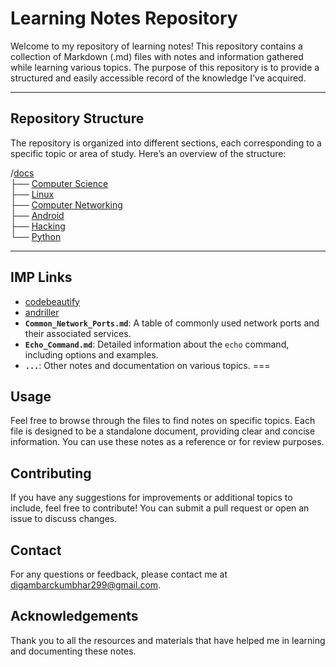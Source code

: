 # Learning Notes Repository

Welcome to my repository of learning notes! This repository contains a collection of Markdown (.md) files with notes and information gathered while learning various topics. The purpose of this repository is to provide a structured and easily accessible record of the knowledge I've acquired.

***
## Repository Structure

The repository is organized into different sections, each corresponding to a specific topic or area of study. Here’s an overview of the structure:


/[docs](https://github.com/Artist-dk/Notes/blob/master/docs/linux.md)<br />
├── [Computer Science](https://github.com/Artist-dk/Notes/blob/master/docs/computer-science.md) <br />
├── [Linux](https://github.com/Artist-dk/Notes/blob/master/docs/linux.md)<br />
├── [Computer Networking](https://github.com/Artist-dk/Notes/blob/master/docs/network.md)<br />
├── [Android](https://github.com/Artist-dk/Notes/blob/master/docs/android.md)<br />
├── [Hacking](https://github.com/Artist-dk/Notes/blob/master/docs/hacking.md)<br />
└── [Python](https://github.com/Artist-dk/Notes/blob/master/docs/linux.md)<br />

---
## IMP Links

- [codebeautify](https://codebeautify.org/html-to-markdown)
- [andriller](https://github.com/den4uk/andriller/tree/master)
- **`Common_Network_Ports.md`**: A table of commonly used network ports and their associated services.
- **`Echo_Command.md`**: Detailed information about the `echo` command, including options and examples.
- **`...`**: Other notes and documentation on various topics.
===
## Usage

Feel free to browse through the files to find notes on specific topics. Each file is designed to be a standalone document, providing clear and concise information. You can use these notes as a reference or for review purposes.

## Contributing

If you have any suggestions for improvements or additional topics to include, feel free to contribute! You can submit a pull request or open an issue to discuss changes.


## Contact

For any questions or feedback, please contact me at [digambarckumbhar299@gmail.com](mailto:digambarckumbhar299@gmail.com).

## Acknowledgements

Thank you to all the resources and materials that have helped me in learning and documenting these notes.

